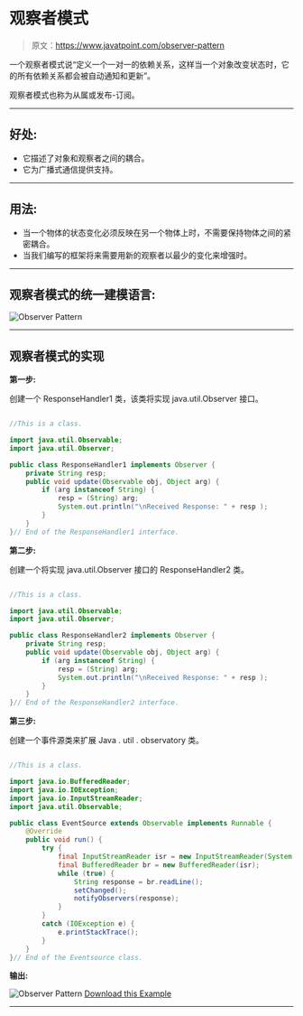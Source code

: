 # 观察者模式

> 原文：<https://www.javatpoint.com/observer-pattern>

一个观察者模式说“定义一个一对一的依赖关系，这样当一个对象改变状态时，它的所有依赖关系都会被自动通知和更新”。

观察者模式也称为从属或发布-订阅。

* * *

## 好处:

*   它描述了对象和观察者之间的耦合。
*   它为广播式通信提供支持。

* * *

## 用法:

*   当一个物体的状态变化必须反映在另一个物体上时，不需要保持物体之间的紧密耦合。
*   当我们编写的框架将来需要用新的观察者以最少的变化来增强时。

* * *

## 观察者模式的统一建模语言:

![Observer Pattern](../img/cbb9609b5ed9bad2a2e8d33e9b4acbd2.png)

* * *

## 观察者模式的实现

**第一步:**

创建一个 ResponseHandler1 类，该类将实现 java.util.Observer 接口。

```java

//This is a class.

import java.util.Observable;
import java.util.Observer;

public class ResponseHandler1 implements Observer {
    private String resp;
    public void update(Observable obj, Object arg) {
        if (arg instanceof String) {
            resp = (String) arg;
            System.out.println("\nReceived Response: " + resp );
        }
    }
}// End of the ResponseHandler1 interface.

```

**第二步:**

创建一个将实现 java.util.Observer 接口的 ResponseHandler2 类。

```java

//This is a class.

import java.util.Observable;
import java.util.Observer;

public class ResponseHandler2 implements Observer {
    private String resp;
    public void update(Observable obj, Object arg) {
        if (arg instanceof String) {
            resp = (String) arg;
            System.out.println("\nReceived Response: " + resp );
        }
    }
}// End of the ResponseHandler2 interface.

```

**第三步:**

创建一个事件源类来扩展 Java . util . observatory 类。

```java

//This is a class.

import java.io.BufferedReader;
import java.io.IOException;
import java.io.InputStreamReader;
import java.util.Observable;

public class EventSource extends Observable implements Runnable {
    @Override
    public void run() {
        try {
            final InputStreamReader isr = new InputStreamReader(System.in);
            final BufferedReader br = new BufferedReader(isr);
            while (true) {
                String response = br.readLine();
                setChanged();
                notifyObservers(response);
            }
        }
        catch (IOException e) {
            e.printStackTrace();
        }
    }
}// End of the Eventsource class.

```

**输出:**

![Observer Pattern](../img/78b8e5498645b95b4862b49a52f03662.png)
[Download this Example](https://static.javatpoint.com/designpattern/designpatternexample/ObserverPattern.zip)

* * *